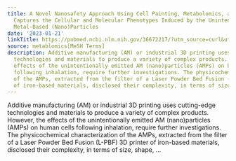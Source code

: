 ```yaml
---
title: A Novel Nanosafety Approach Using Cell Painting, Metabolomics, and Lipidomics
  Captures the Cellular and Molecular Phenotypes Induced by the Unintentionally Formed
  Metal-Based (Nano)Particles
date: '2023-01-21'
linkTitle: https://pubmed.ncbi.nlm.nih.gov/36672217/?utm_source=curl&utm_medium=rss&utm_campaign=pubmed-2&utm_content=1Zkrxt7ktlCbHBXEV3v65xxSnkSWNsJ1A6Fq3gBniKhGfIUslK&fc=20210907212339&ff=20230124200914&v=2.17.9.post6+86293ac
source: metablomics[MeSH Terms]
description: Additive manufacturing (AM) or industrial 3D printing uses cutting-edge
  technologies and materials to produce a variety of complex products. However, the
  effects of the unintentionally emitted AM (nano)particles (AMPs) on human cells
  following inhalation, require further investigations. The physicochemical characterization
  of the AMPs, extracted from the filter of a Laser Powder Bed Fusion (L-PBF) 3D printer
  of iron-based materials, disclosed their complexity, in terms of size, shape, ...
---
```

Additive manufacturing (AM) or industrial 3D printing uses cutting-edge technologies and materials to produce a variety of complex products. However, the effects of the unintentionally emitted AM (nano)particles (AMPs) on human cells following inhalation, require further investigations. The physicochemical characterization of the AMPs, extracted from the filter of a Laser Powder Bed Fusion (L-PBF) 3D printer of iron-based materials, disclosed their complexity, in terms of size, shape, ...